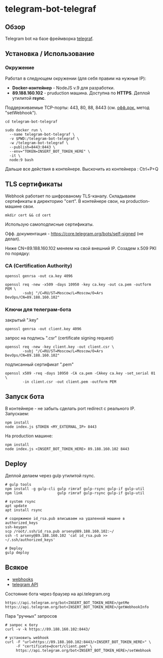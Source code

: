 # telegram-bot-telegraf



## Обзор
Telegram bot на базе фреймворка [telegraf](https://github.com/telegraf/telegraf).



## Установка / Использование

### Окружение
Работал в следующем окружении (для себя правим на нужные IP):

- **Docker-контейнер** - NodeJS v.9 для разработки.
- **89.188.160.102** - pruduction машина. Доступна по **HTTPS**. Деплой утилитой **rsync**.

Поддерживаемые TCP-порты: 443, 80, 88, 8443 (см. [офф.док.](https://core.telegram.org/bots/api) метод "setWebhook").
```
cd telegram-bot-telegraf

sudo docker run \
  --name telegram-bot-telegraf \
  -v $PWD:/telegram-bot-telegraf \
  -w /telegram-bot-telegraf \
  --publish=8443:8443 \
  --env="TOKEN=INSERT_BOT_TOKEN_HERE" \
  -it \
  node:9 bash
```

Дальше все действия в контейнере. Выскочить из контейнера : Ctrl+P+Q



## TLS сертификаты

Webhook работает по шифрованому TLS-каналу. Складываем сертификаты в директорию "cert". В контейнере свои, на production-машине свои.
```
mkdir cert && cd cert
```

Использую самоподписные сертификаты.

Офф. документация - https://core.telegram.org/bots/self-signed (не делал).

Ниже CN=89.188.160.102 меняем на свой внешний IP. Созадем x.509 PKI по порядку:

### CA (Certification Authority)
```
openssl genrsa -out ca.key 4096

openssl req -new -x509 -days 10950 -key ca.key -out ca.pem -outform PEM \
        -subj "/C=RU/ST=Moscow/L=Moscow/O=Ars DevOps/CN=89.188.160.102"
```

### Ключи для телеграм-бота
закрытый ".key"
```
openssl genrsa -out client.key 4096
```
запрос на подпись ".csr" (certificate signing request)
```
openssl req -new -key client.key -out client.csr \
        -subj "/C=RU/ST=Moscow/L=Moscow/O=Ars DevOps/CN=89.188.160.102"
```
подписанный сертификат ".pem"
```
openssl x509 -req -days 10950 -CA ca.pem -CAkey ca.key -set_serial 01 \
        -in client.csr -out client.pem -outform PEM 
```



## Запуск бота

В контейнере - не забыть сделать port redirect с реального IP. Запускаем:
```
npm install
node index.js $TOKEN <MY_EXTERNAL_IP> 8443
```

На production машине:
```
npm install
node index.js <INSERT_BOT_TOKEN_HERE> 89.188.160.102 8443
```



## Deploy

Деплой делаем через gulp утилитой rsync.
```
# gulp tools
npm install -g gulp-cli gulp rimraf gulp-rsync gulp-if gulp-util
npm link                gulp rimraf gulp-rsync gulp-if gulp-util

# system rsync
apt update
apt install rsync

# содержимое id_rsa.pub вписываем на удаленной машине в authorized_keys
ssh-keygen
scp /root/.ssh/id_rsa.pub arseny@89.188.160.102:~/
ssh -t arseny@89.188.160.102 'cat id_rsa.pub >> ~/.ssh/authorized_keys'

# Deploy
gulp deploy
```



## Всякое
- [webhooks](https://core.telegram.org/bots/webhooks)
- [telegram API](https://core.telegram.org/bots/api)

Состояние бота через браузер на api.telegram.org
```
https://api.telegram.org/bot<INSERT_BOT_TOKEN_HERE>/getMe
https://api.telegram.org/bot<INSERT_BOT_TOKEN_HERE>/getWebhookInfo
```

Пара "ручных" запросов
```
# запрос к боту
curl -v -k https://89.188.160.102:8443/

# установить webhook
curl -F "url=https://89.188.160.102:8443/<INSERT_BOT_TOKEN_HERE>" \
     -F "certificate=@cert/client.pem" \
     https://api.telegram.org/bot<INSERT_BOT_TOKEN_HERE>/setWebhook
```